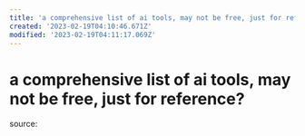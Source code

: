 ```yaml
---
title: 'a comprehensive list of ai tools, may not be free, just for reference?'
created: '2023-02-19T04:10:46.671Z'
modified: '2023-02-19T04:11:17.069Z'
---
```


# a comprehensive list of ai tools, may not be free, just for reference?

source:

